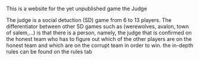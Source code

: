 This is a website for the yet unpublished game the Judge

The judge is a social detuction (SD) game from  6 to 13 players. The differentiator between other SD games such as (werewolves, avalon, town of salem,...) is that there is a person, namely, the judge that is confirmed on the honest team who has to figure out which of the other players
are on the honest team and which are on the corrupt team in order to win. the in-depth rules can be found on the rules tab



